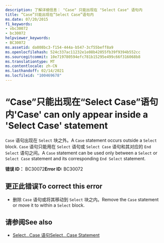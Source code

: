 ```yaml
---
description: 了解详细信息： "Case" 只能出现在 "Select Case" 语句内
title: “Case”只能出现在“Select Case”语句内
ms.date: 07/20/2015
f1_keywords:
- vbc30072
- bc30072
helpviewer_keywords:
- BC30072
ms.assetid: da808bc3-f154-444a-b547-3cf55beff8a9
ms.openlocfilehash: 524c337ac11232e1e08b42055fb39f9394b552cc
ms.sourcegitcommit: 10e719780594efc781b15295e499c66f316068b8
ms.translationtype: MT
ms.contentlocale: zh-CN
ms.lasthandoff: 02/14/2021
ms.locfileid: "100469678"
---
```

# <a name="case-can-only-appear-inside-a-select-case-statement"></a><span data-ttu-id="52173-103">“Case”只能出现在“Select Case”语句内</span><span class="sxs-lookup"><span data-stu-id="52173-103">'Case' can only appear inside a 'Select Case' statement</span></span>

<span data-ttu-id="52173-104">`Case` 语句出现在 `Select` 块之外。</span><span class="sxs-lookup"><span data-stu-id="52173-104">A `Case` statement occurs outside a `Select` block.</span></span> <span data-ttu-id="52173-105">`Case` 语句只能用在 `Select` 语句或 `Select Case` 语句和其对应的 `End Select` 语句之间。</span><span class="sxs-lookup"><span data-stu-id="52173-105">A `Case` statement can be used only between a `Select` or `Select Case` statement and its corresponding `End Select` statement.</span></span>  
  
 <span data-ttu-id="52173-106">**错误 ID：** BC30072</span><span class="sxs-lookup"><span data-stu-id="52173-106">**Error ID:** BC30072</span></span>  
  
## <a name="to-correct-this-error"></a><span data-ttu-id="52173-107">更正此错误</span><span class="sxs-lookup"><span data-stu-id="52173-107">To correct this error</span></span>  
  
- <span data-ttu-id="52173-108">删除 `Case` 语句或将其移动到 `Select` 块之内。</span><span class="sxs-lookup"><span data-stu-id="52173-108">Remove the `Case` statement or move it to within a `Select` block.</span></span>  
  
## <a name="see-also"></a><span data-ttu-id="52173-109">请参阅</span><span class="sxs-lookup"><span data-stu-id="52173-109">See also</span></span>

- [<span data-ttu-id="52173-110">Select...Case 语句</span><span class="sxs-lookup"><span data-stu-id="52173-110">Select...Case Statement</span></span>](../language-reference/statements/select-case-statement.md)
